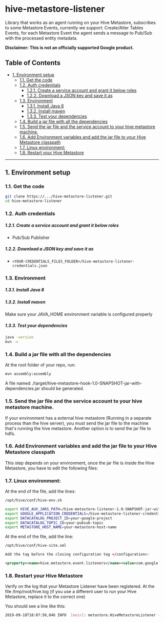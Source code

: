 # hive-metastore-listener

Library that works as an agent running on your Hive Metastore, subscribes to some Metastore Events, currently we
support: Create/Alter Tables Events, for each Metastore Event the agent sends a message to Pub/Sub with the processed entity metadata.

**Disclaimer: This is not an officially supported Google product.**

<!--
  ⚠️ DO NOT UPDATE THE TABLE OF CONTENTS MANUALLY ️️⚠️
  run `npx markdown-toc -i README.md`.

  Please stick to 80-character line wraps as much as you can.
-->

## Table of Contents

<!-- toc -->

- [1. Environment setup](#1-environment-setup)
  * [1.1. Get the code](#11-get-the-code)
  * [1.2. Auth credentials](#12-auth-credentials)
      - [1.2.1. Create a service account and grant it below roles](#121-create-a-service-account-and-grant-it-below-roles)
      - [1.2.2. Download a JSON key and save it as](#122-download-a-json-key-and-save-it-as)
  * [1.3. Environment](#13-environment)
      - [1.3.1. Install Java 8](#131-install-java-8)
      - [1.3.2. Install maven](#132-install-maven)
      - [1.3.3. Test your dependencies](#133-test-your-dependencies)
  * [1.4. Build a jar file with all the dependencies](#14-build-a-jar-file-with-all-the-dependencies)
  * [1.5. Send the jar file and the service account to your hive metastore machine.](#15-send-the-jar-file-and-the-service-account-to-your-hive-metastore-machine)
  * [1.6. Add Environment variables and add the jar file to your Hive Metastore classpath](#16-add-environment-variables-and-add-the-jar-file-to-your-hive-metastore-classpath)
  * [1.7. Linux environment:](#17-linux-environment)
  * [1.8. Restart your Hive Metastore](#18-restart-your-hive-metastore)

<!-- tocstop -->

-----

## 1. Environment setup

### 1.1. Get the code

````bash
git clone https://.../hive-metastore-listener.git
cd hive-metastore-listener
````

### 1.2. Auth credentials

##### 1.2.1. Create a service account and grant it below roles

- Pub/Sub Publisher

##### 1.2.2. Download a JSON key and save it as
- `<YOUR-CREDENTIALS_FILES_FOLDER>/hive-metastore-listener-credentials.json`

### 1.3. Environment

##### 1.3.1. Install Java 8

##### 1.3.2. Install maven

Make sure your JAVA_HOME environment variable is configured properly

##### 1.3.3. Test your dependencies
````bash
java -version
mvn -v
````

### 1.4. Build a jar file with all the dependencies

At the root folder of your repo, run: 
````bash
mvn assembly:assembly
````

A file named ./target/hive-metastore-hook-1.0-SNAPSHOT-jar-with-dependencies.jar should be generated.

### 1.5. Send the jar file and the service account to your hive metastore machine.
If your environment has a external hive metastore (Running in a separate process than the hive server),
 you must send the jar file to the machine that's running the hive metastore. Another option is to send the jar file to hdfs.

### 1.6. Add Environment variables and add the jar file to your Hive Metastore classpath
This step depends on your environment, once the jar file is inside the Hive Metastore, you have to edit the following files:

### 1.7. Linux environment:
At the end of the file, add the lines:
````bash
/opt/hive/conf/hive-env.sh
````

````bash
export HIVE_AUX_JARS_PATH=/hive-metastore-listener-1.0-SNAPSHOT-jar-with-dependencies.jar
export GOOGLE_APPLICATION_CREDENTIALS=/hive-metastore-listener-credentials.json
export DATACATALOG_PROJECT_ID=your-google-project
export DATACATALOG_TOPIC_ID=your-pubsub-topic
export METASTORE_HOST_NAME=your-metastore-host-name
````

At the end of the file, add the line:
````bash
/opt/hive/conf/hive-site.xml
````

````xml
Add the tag before the closing configuration tag </configuration>:

<property><name>hive.metastore.event.listeners</name><value>com.google.datacatalog_connectors.hive.metastore.HiveMetastoreListener</value></property>

````

### 1.8. Restart your Hive Metastore
Verify on the log that your Metastore Listener have been registered.
At the file /tmp/root/hive.log (if you use a different user to run your Hive Metastore, replace it to the correct one)

You should see a line like this:
````bash
2019-09-18T18:07:50,046 INFO  [main]: metastore.HiveMetastoreListener (HiveMetastoreListener.java:<init>(31)) - [Thread: main] | [version: 0.2] | [method: <init> ] | HiveMetastoreListener created
````